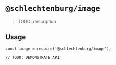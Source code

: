 # `@schlechtenburg/image`

> TODO: description

## Usage

```
const image = require('@schlechtenburg/image');

// TODO: DEMONSTRATE API
```
